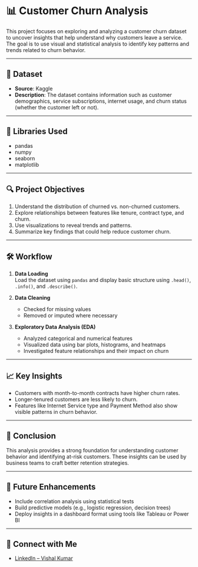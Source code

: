 # 📊 Customer Churn Analysis

This project focuses on exploring and analyzing a customer churn dataset to uncover insights that help understand why customers leave a service. The goal is to use visual and statistical analysis to identify key patterns and trends related to churn behavior.

---

## 📁 Dataset

- **Source**: Kaggle
- **Description**: The dataset contains information such as customer demographics, service subscriptions, internet usage, and churn status (whether the customer left or not).

---

## 🧰 Libraries Used

- pandas
- numpy
- seaborn
- matplotlib

---

## 🔍 Project Objectives

1. Understand the distribution of churned vs. non-churned customers.
2. Explore relationships between features like tenure, contract type, and churn.
3. Use visualizations to reveal trends and patterns.
4. Summarize key findings that could help reduce customer churn.

---

## 🛠️ Workflow

1. **Data Loading**  
   Load the dataset using `pandas` and display basic structure using `.head()`, `.info()`, and `.describe()`.

2. **Data Cleaning**  
   - Checked for missing values  
   - Removed or imputed where necessary

3. **Exploratory Data Analysis (EDA)**  
   - Analyzed categorical and numerical features  
   - Visualized data using bar plots, histograms, and heatmaps  
   - Investigated feature relationships and their impact on churn

---

## 📈 Key Insights

- Customers with month-to-month contracts have higher churn rates.
- Longer-tenured customers are less likely to churn.
- Features like Internet Service type and Payment Method also show visible patterns in churn behavior.

---

## 📌 Conclusion

This analysis provides a strong foundation for understanding customer behavior and identifying at-risk customers. These insights can be used by business teams to craft better retention strategies.

---

## 🚀 Future Enhancements

- Include correlation analysis using statistical tests
- Build predictive models (e.g., logistic regression, decision trees)
- Deploy insights in a dashboard format using tools like Tableau or Power BI

---

## 🔗 Connect with Me

- [LinkedIn – Vishal Kumar](https://www.linkedin.com/in/vishal-kumar-ch)
